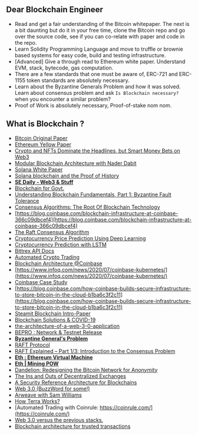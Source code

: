 ## Dear Blockchain Engineer

- Read and get a fair understanding of the Bitcoin whitepaper. The next is a bit daunting but do it in your free time, clone the Bitcoin repo and go over 
the source code, see if you can co-relate with paper and code in the repo. 
- Learn Solidity Programming Language and move to truffle or brownie based systems for easy code, build and testing infrastructure. 
- [Advanced] Give a through read to Ethereum white paper. Understand EVM, stack, bytecode, gas computation. 
- There are a few standards that one must be aware of, ERC-721 and ERC-1155 token standards are absolutely necessary. 
- Learn about the Byzantine Generals Problem and how it was solved. Learn about consensus problem and ask `Is Blockchain necessary?` when you encounter a similar problem?
- Proof of Work is absolutely necessary, Proof-of-stake nom nom. 

## What is Blockchain ? 

- [Bitcoin Original Paper](https://bitcoin.org/bitcoin.pdf)
- [Ethereum Yellow Paper](https://ethereum.github.io/yellowpaper/paper.pdf)
- [Crypto and NFTs Dominate the Headlines, but Smart Money Bets on Web3](https://thenewstack.io/crypto-and-nfts-dominate-the-headlines-but-smart-money-bets-on-web3/)
- [Modular Blockchain Architecture with Nader Dabit](https://softwareengineeringdaily.com/2022/08/29/modular-blockchain-architecture/)
- [Solana White Paper](https://solana.com/solana-whitepaper.pdf)
- [Solana blockchain and the Proof of History](https://www.infoworld.com/article/3666736/solana-blockchain-and-the-proof-of-history.html#:~:text=Solana%20is%20considered%20the%20fastest,2022%203%3A00%20am%20PDT)
- [**SE Daily - Web3 & Stuff**](https://softwareengineeringdaily.com/category/web3/)
- [Blockchain for Govt.](https://www.mitre.org/sites/default/files/publications/blockchain-technology-for-government-18-1069.pdf)
- [Understanding Blockchain Fundamentals, Part 1: Byzantine Fault Tolerance](https://medium.com/loom-network/understanding-blockchain-fundamentals-part-1-byzantine-fault-tolerance-245f46fe8419)
- [Consensus Algorithms: The Root Of Blockchain Technology](https://101blockchains.com/consensus-algorithms-blockchain/)
- [https://blog.coinbase.com/blockchain-infrastructure-at-coinbase-366c09dbcef4](https://blog.coinbase.com/blockchain-infrastructure-at-coinbase-366c09dbcef4)
- [The Raft Consensus Algorithm](https://raft.github.io/) 
- [Cryptocurrency Price Prediction Using Deep Learning](https://towardsdatascience.com/cryptocurrency-price-prediction-using-deep-learning-70cfca50dd3a)
- [Cryptocurrency Prediction with LSTM](https://towardsdatascience.com/cryptocurrency-prediction-with-lstm-4cc369c43d1b)
- [Bittrex API Docs](https://bittrex.github.io/api/v3)
- [Automated Crypto Trading](https://github.com/gkovacs/cs230-cryptocurrency-trading-lstm)
- [Blockchain Architecture @Coinbase](https://blog.coinbase.com/blockchain-infrastructure-at-coinbase-366c09dbcef4)
- [https://www.infoq.com/news/2020/07/coinbase-kubernetes/](https://www.infoq.com/news/2020/07/coinbase-kubernetes/)
- [Coinbase Case Study](https://aws.amazon.com/solutions/case-studies/coinbase/)
- [https://blog.coinbase.com/how-coinbase-builds-secure-infrastructure-to-store-bitcoin-in-the-cloud-b1ba6c3f2c11](https://blog.coinbase.com/how-coinbase-builds-secure-infrastructure-to-store-bitcoin-in-the-cloud-b1ba6c3f2c11)
- [Steamit Blockchain Intro-Paper](https://ieeexplore.ieee.org/stamp/stamp.jsp?arnumber=9261418)
- [Blockchain Solutions & COVID-19](https://www.blockchain-council.org/blockchain/blockchain-based-app-to-make-travel-during-the-pandemic-easier/)
- [the-architecture-of-a-web-3-0-application](https://preethikasireddy.com/post/the-architecture-of-a-web-3-0-application)
- [BEPRO : Network & Testnet Release](https://bepronetwork.medium.com/network-testnet-release-13cbfd1fe50d)
- [**Byzantine General's Problem**](https://river.com/learn/what-is-the-byzantine-generals-problem/)
- [RAFT Protocol](https://raft.github.io/)
- [RAFT Explained – Part 1/3: Introduction to the Consensus Problem](https://blog.container-solutions.com/raft-explained-part-1-the-consenus-problem)
- [**Eth : Ethereum Virtual Machine**](https://ethereum.org/en/developers/docs/evm/)
- [**Eth | Mining POW**](https://ethereum.org/en/developers/docs/consensus-mechanisms/pow/mining/)
- [Dandelion: Redesigning the Bitcoin Network for Anonymity](https://medium.com/mit-security-seminar/dandelion-redesigning-the-bitcoin-network-for-anonymity-eee144b7f51)
- [The Ins and Outs of Decentralized Exchanges](https://hedera.com/learning/decentralized-finance/decentralized-exchanges)
- [A Security Reference Architecture for Blockchains](https://arxiv.org/pdf/1904.06898.pdf)
- [Web 3.0 (BuzzWord for some!)](https://coinmarketcap.com/alexandria/article/what-is-web-3-0)
- [Arweave with Sam Williams](https://softwareengineeringdaily.com/2022/05/12/arweave-with-sam-williams/)
- [How Terra Works?](https://docs.terra.money/docs/learn/protocol.html)
- [Automated Trading with Coinrule: https://coinrule.com/](https://coinrule.com/)
- [Web 3.0 versus the previous stacks.](https://www.linkedin.com/posts/alexxubyte_systemdesign-coding-interviewtips-activity-6985263220735234048-3cBl?utm_source=share&utm_medium=member_desktop)
- [Blockchain architecture for trusted transactions](https://www.ibm.com/cloud/architecture/architectures/blockchainArchitecture/)

